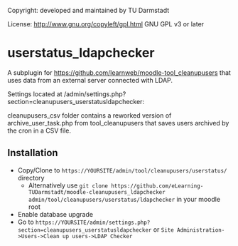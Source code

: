 Copyright: developed and maintained by TU Darmstadt

License: http://www.gnu.org/copyleft/gpl.html GNU GPL v3 or later

# userstatus_ldapchecker
A subplugin for https://github.com/learnweb/moodle-tool_cleanupusers that uses data from an external server connected with LDAP.

Settings located at /admin/settings.php?section=cleanupusers_userstatusldapchecker:

cleanupusers_csv folder contains a reworked version of archive_user_task.php from tool_cleanupusers that saves users archived by the cron in a CSV file.

## Installation
* Copy/Clone to `https://YOURSITE/admin/tool/cleanupusers/userstatus/` directory
  * Alternatively use `git clone https://github.com/eLearning-TUDarmstadt/moodle-cleanupusers_ldapchecker admin/tool/cleanupusers/userstatus/ldapchecker` in your moodle root
* Enable database upgrade
* Go to `https://YOURSITE/admin/settings.php?section=cleanupusers_userstatusldapchecker` or `Site Administration->Users->Clean up users->LDAP Checker`
